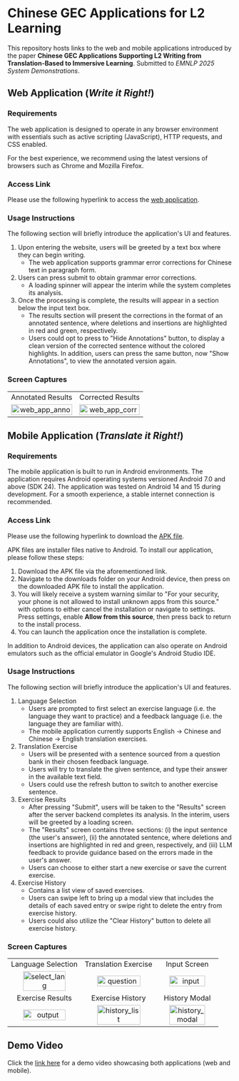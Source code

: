 # Chinese GEC Applications for L2 Learning
This repository hosts links to the web and mobile applications introduced by the paper **Chinese GEC Applications Supporting L2 Writing from Translation-Based to Immersive Learning**. Submitted to *EMNLP 2025 System Demonstrations*.

## Web Application (*Write it Right!*)
### Requirements
The web application is designed to operate in any browser environment with essentials such as active scripting (JavaScript), HTTP requests, and CSS enabled. 

For the best experience, we recommend using the latest versions of browsers such as Chrome and Mozilla Firefox.

### Access Link
Please use the following hyperlink to access the [web application](https://google.com).

### Usage Instructions
The following section will briefly introduce the application's UI and features.

1. Upon entering the website, users will be greeted by a text box where they can begin writing.
    - The web application supports grammar error corrections for Chinese text in paragraph form.
2. Users can press submit to obtain grammar error corrections. 
    - A loading spinner will appear the interim while the system completes its analysis. 
3. Once the processing is complete, the results will appear in a section below the input text box. 
    - The results section will present the corrections in the format of an annotated sentence, where deletions and insertions are highlighted in red and green, respectively.
    - Users could opt to press to "Hide Annotations" button, to display a clean version of the corrected sentence without the colored highlights. In addition, users can press the same button, now "Show Annotations", to view the annotated version again.
### Screen Captures
<table>
    <tr>
        <td align="center">Annotated Results</td>
        <td align="center">Corrected Results</td>
    </tr>
    <tr>
        <td align="center"><img src="https://github.com/user-attachments/assets/f54ef6c4-d7cb-448b-bfda-82e0a31f2689" alt="web_app_anno" width = 100% height = 100%></td>
        <td align="center"><img src="https://github.com/user-attachments/assets/90af99b1-bf39-4678-af56-9455c82cfc40" alt="web_app_corr" width = 100% height = 100%></td>
    </tr> 
</table>

## Mobile Application (*Translate it Right!*)
### Requirements
The mobile application is built to run in Android environments. The application requires Android operating systems versioned Android 7.0 and above (SDK 24). The application was tested on Android 14 and 15 during development. For a smooth experience, a stable internet connection is recommended.

### Access Link
Please use the following hyperlink to download the [APK file](https://google.com).

APK files are installer files native to Android. To install our application, please follow these steps:
1. Download the APK file via the aforementioned link.
2. Navigate to the downloads folder on your Android device, then press on the downloaded APK file to install the application.
3. You will likely receive a system warning similar to "For your security, your phone is not allowed to install unknown apps from this source." with options to either cancel the installation or navigate to settings. Press settings, enable **Allow from this source**, then press back to return to the install process.
4. You can launch the application once the installation is complete.

In addition to Android devices, the application can also operate on Android emulators such as the official emulator in Google's Android Studio IDE.  
### Usage Instructions
The following section will briefly introduce the application's UI and features.
1. Language Selection
    - Users are prompted to first select an exercise language (i.e. the language they want to practice) and a feedback language (i.e. the language they are familiar with). 
    - The mobile application currently supports English -> Chinese and Chinese -> English translation exercises.
2. Translation Exercise
    - Users will be presented with a sentence sourced from a question bank in their chosen feedback language.
    - Users will try to translate the given sentence, and type their answer in the available text field.
    - Users could use the refresh button to switch to another exercise sentence.
3. Exercise Results
    - After pressing "Submit", users will be taken to the "Results" screen after the server backend completes its analysis. In the interim, users will be greeted by a loading screen. 
    - The "Results" screen contains three sections: (i) the input sentence (the user's answer), (ii) the annotated sentence, where deletions and insertions are highlighted in red and green, respectively, and (iii) LLM feedback to provide guidance based on the errors made in the user's answer. 
    - Users can choose to either start a new exercise or save the current exercise. 
4. Exercise History
    - Contains a list view of saved exercises.
    - Users can swipe left 
to bring up a modal view that includes the details of each saved entry or swipe right to delete the entry from exercise history.
    - Users could also utilize the "Clear History" button to delete all exercise history.
### Screen Captures

<table>
    <tr>
        <td align="center">Language Selection</td>
        <td align="center">Translation Exercise</td>
        <td align="center">Input Screen</td>
    </tr>
    <tr>
        <td align="center"><img src="https://github.com/user-attachments/assets/cfc52bf2-8834-414c-81df-dae5a444a52a" alt="select_lang" width = 80% height = 80%></td>
        <td align="center"><img src="https://github.com/user-attachments/assets/28ecf70a-e96c-40fa-8c73-a17178678246" alt="question" width = 80% height = 80%></td>
        <td align="center"><img src="https://github.com/user-attachments/assets/c2f65778-624d-4397-b3a5-e46486ab5c7d" alt="input" width = 80% height = 80%></td>
    </tr>
    <tr>
        <td align="center">Exercise Results</td>
        <td align="center">Exercise History</td>
        <td align="center">History Modal</td>
    </tr>
    <tr>
        <td align="center"><img src="https://github.com/user-attachments/assets/44787bbb-76ea-4cfb-a7a8-07201222d566" alt="output" width = 80% height = 80%></td>
        <td align="center"><img src="https://github.com/user-attachments/assets/96c25091-21af-40f6-8367-c996866fa3a6" alt="history_list" width = 80% height = 80%></td>
        <td align="center"><img src="https://github.com/user-attachments/assets/1be11492-bf71-41a5-b043-6734488cbfec" alt="history_modal" width = 80% height = 80%></td>
    </tr>
</table>


## Demo Video
Click the [link here](https://google.com) for a demo video showcasing both applications (web and mobile).

